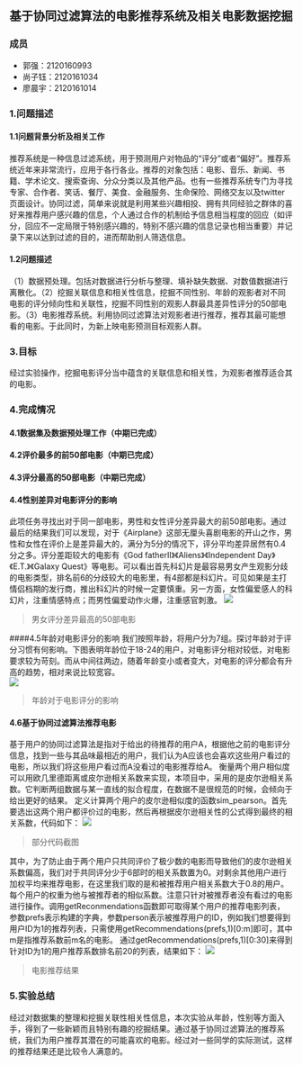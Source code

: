 ## 基于协同过滤算法的电影推荐系统及相关电影数据挖掘
### 成员
- 郭强：2120160993
- 尚子钰：2120161034
- 廖晨宇：2120161014

### 1.问题描述
#### 1.1问题背景分析及相关工作
推荐系统是一种信息过滤系统，用于预测用户对物品的“评分”或者“偏好”。推荐系统近年来非常流行，应用于各行各业。推荐的对象包括：电影、音乐、新闻、书籍、学术论文、搜索查询、分众分类以及其他产品。也有一些推荐系统专门为寻找专家、合作者、笑话、餐厅、美食、金融服务、生命保险、网络交友以及twitter页面设计。协同过滤，简单来说就是利用某些兴趣相投、拥有共同经验之群体的喜好来推荐用户感兴趣的信息，个人通过合作的机制给予信息相当程度的回应（如评分，回应不一定局限于特别感兴趣的，特别不感兴趣的信息记录也相当重要）并记录下来以达到过滤的目的，进而帮助别人筛选信息。
#### 1.2问题描述
（1）数据预处理。包括对数据进行分析与整理、填补缺失数据、对数值数据进行离散化。（2）挖掘关联信息和相关性信息，挖掘不同性别、年龄的观影者对不同电影的评分倾向性和关联性，挖掘不同性别的观影人群最具差异性评分的50部电影。（3）电影推荐系统。利用协同过滤算法对观影者进行推荐，推荐其最可能想看的电影。于此同时，为新上映电影预测目标观影人群。
### 3.目标
经过实验操作，挖掘电影评分当中蕴含的关联信息和相关性，为观影者推荐适合其的电影。
### 4.完成情况
#### 4.1数据集及数据预处理工作（中期已完成）
#### 4.2评价最多的前50部电影（中期已完成）
#### 4.3评分最高的50部电影（中期已完成）
#### 4.4性别差异对电影评分的影响
此项任务寻找出对于同一部电影，男性和女性评分差异最大的前50部电影。通过最后的结果我们可以发现，对于《Airplane》这部无厘头喜剧电影的开山之作，男性和女性在评价上是差异最大的，满分为5分的情况下，评分平均差异居然有0.4分之多。评分差距较大的电影有《God fatherⅡ》《Aliens》《Independent Day》《E.T.》《Galaxy Quest》等电影。可以看出首先科幻片是最容易男女产生观影分歧的电影类型，排名前6的分歧较大的电影里，有4部都是科幻片。可见如果是主打情侣档期的发行商，推出科幻片的时候一定要慎重。另一方面，女性偏爱感人的科幻片，注重情感特点；而男性偏爱动作火爆，注重感官刺激。
![](https://github.com/upTina/bitdm.github.io/blob/master/2017/projects/P12/source/images/divergence.png)   
> 男女评分差异最高的50部电影

####4.5年龄对电影评分的影响
我们按照年龄，将用户分为7组。探讨年龄对于评分习惯有何影响。下图表明年龄位于18-24的用户，对电影评分相对较低，对电影要求较为苛刻。而从中间往两边，随着年龄变小或者变大，对电影的评分都会有升高的趋势，相对来说比较宽容。      
![](https://github.com/upTina/bitdm.github.io/blob/master/2017/projects/P12/source/images/age.png)          
> 年龄对于电影评分的影响

#### 4.6基于协同过滤算法推荐电影
基于用户的协同过滤算法是指对于给出的待推荐的用户A，根据他之前的电影评分信息，找到一些与其品味最相近的用户，我们认为A应该也会喜欢这些用户看过的电影，所以我们将这些用户看过而A没看过的电影推荐给A。
衡量两个用户相似度可以用欧几里德距离或皮尔逊相关系数来实现，本项目中，采用的是皮尔逊相关系数。它判断两组数据与某一直线的拟合程度，在数据不是很规范的时候，会倾向于给出更好的结果。
定义计算两个用户的皮尔逊相似度的函数sim_pearson。首先要选出这两个用户都评价过的电影，然后再根据皮尔逊相关性的公式得到最终的相关系数，代码如下：
![](https://github.com/upTina/bitdm.github.io/blob/master/2017/projects/P12/source/images/code.png)          
> 部分代码截图     

其中，为了防止由于两个用户只共同评价了极少数的电影而导致他们的皮尔逊相关系数偏高，我们对于共同评分少于6部时的相关系数置为0。对剩余其他用户进行加权平均来推荐电影，在这里我们取的是和被推荐用户相关系数大于0.8的用户。每个用户的权重为他与被推荐者的相似系数。注意只针对被推荐者没有看过的电影进行操作。调用getReconmendations函数即可取得某个用户的推荐电影列表，参数prefs表示构建的字典，参数person表示被推荐用户的ID，例如我们想要得到用户ID为1的推荐列表，只需使用getRecommendations(prefs,1)[0:m]即可，其中m是指推荐系数前m名的电影。
通过getRecommendations(prefs,1)[0:30]来得到针对ID为1的用户推荐系数排名前20的列表，结果如下：
![](https://github.com/upTina/bitdm.github.io/blob/master/2017/projects/P12/source/images/recommend.png)          
> 电影推荐结果

### 5.实验总结
经过对数据集的整理和挖掘关联性相关性信息，本次实验从年龄，性别等方面入手，得到了一些新颖而且特别有趣的挖掘结果。通过基于协同过滤算法的推荐系统，我们为用户推荐其潜在的可能喜欢的电影。经过对一些同学的实际测试，这样的推荐结果还是比较令人满意的。
